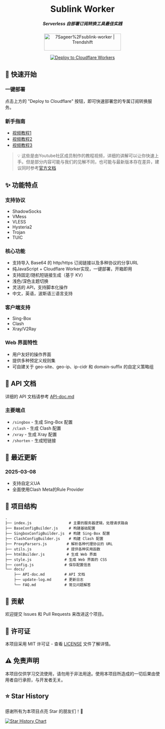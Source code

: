 <div align="center">
  <h1><b>Sublink Worker</b></h1>
  <h5><i>Serverless 自部署订阅转换工具最佳实践</i></h5>
  
  <a href="https://trendshift.io/repositories/12291" target="_blank">
    <img src="https://trendshift.io/api/badge/repositories/12291" alt="7Sageer%2Fsublink-worker | Trendshift" width="250" height="55"/>
  </a>
  
  <!-- <p>
    <a href="https://sublink-worker.sageer.me">https://sublink-worker.sageer.me</a>
  </p> -->
  <br>

  <p>
    <a href="https://deploy.workers.cloudflare.com/?url=https://github.com/xuanyepoon/sublink-worker">
      <img src="https://deploy.workers.cloudflare.com/button" alt="Deploy to Cloudflare Workers"/>
    </a>
  </p>
</div>

## 🚀 快速开始

### 一键部署
点击上方的 "Deploy to Cloudflare" 按钮，即可快速部署您的专属订阅转换服务。

### 新手指南
- [视频教程1](https://www.youtube.com/watch?v=ZTgDm4qReyA)
- [视频教程2](https://www.youtube.com/watch?v=_1BfM2Chn7w)
- [视频教程3](https://www.youtube.com/watch?v=7abmWqCXPR8)

> 💡 这些是由Youtube社区成员制作的教程视频，详细的讲解可以让你快速上手。但是部分内容可能与我们的见解不同，也可能与最新版本存在差异，建议同时参考[官方文档](/docs)

## ✨ 功能特点

### 支持协议
- ShadowSocks
- VMess
- VLESS
- Hysteria2
- Trojan
- TUIC

### 核心功能
- 支持导入 Base64 的 http/https 订阅链接以及多种协议的分享URL
- 纯JavaScript + Cloudflare Worker实现，一键部署，开箱即用
- 支持固定/随机短链接生成（基于 KV）
- 浅色/深色主题切换
- 灵活的 API，支持脚本化操作
- 中文，英语，波斯语三语言支持

### 客户端支持
- Sing-Box
- Clash
- Xray/V2Ray

### Web 界面特性
- 用户友好的操作界面
- 提供多种预定义规则集
- 可自建关于 geo-site、geo-ip、ip-cidr 和 domain-suffix 的自定义策略组

## 📖 API 文档

详细的 API 文档请参考 [API-doc.md](/docs/API-doc.md)

### 主要端点
- `/singbox` - 生成 Sing-Box 配置
- `/clash` - 生成 Clash 配置
- `/xray` - 生成 Xray 配置
- `/shorten` - 生成短链接

## 📝 最近更新

### 2025-03-08

- 支持自定义UA
- 全面使用Clash Meta的Rule Provider

## 🔧 项目结构

```
.
├── index.js                 # 主要的服务器逻辑，处理请求路由
├── BaseConfigBuilder.js     # 构建基础配置
├── SingboxConfigBuilder.js  # 构建 Sing-Box 配置
├── ClashConfigBuilder.js    # 构建 Clash 配置
├── ProxyParsers.js         # 解析各种代理协议的 URL
├── utils.js                # 提供各种实用函数
├── htmlBuilder.js          # 生成 Web 界面
├── style.js               # 生成 Web 界面的 CSS
├── config.js              # 保存配置信息
└── docs/
    ├── API-doc.md         # API 文档
    ├── update-log.md      # 更新日志
    └── FAQ.md             # 常见问题解答
```

## 🤝 贡献

欢迎提交 Issues 和 Pull Requests 来改进这个项目。

## 📄 许可证

本项目采用 MIT 许可证 - 查看 [LICENSE](LICENSE) 文件了解详情。

## ⚠️ 免责声明

本项目仅供学习交流使用，请勿用于非法用途。使用本项目所造成的一切后果由使用者自行承担，与开发者无关。

## ⭐ Star History

感谢所有为本项目点亮 Star 的朋友们！🌟

<a href="https://star-history.com/#7Sageer/sublink-worker&Date">
 <picture>
   <source media="(prefers-color-scheme: dark)" srcset="https://api.star-history.com/svg?repos=7Sageer/sublink-worker&type=Date&theme=dark" />
   <source media="(prefers-color-scheme: light)" srcset="https://api.star-history.com/svg?repos=7Sageer/sublink-worker&type=Date" />
   <img alt="Star History Chart" src="https://api.star-history.com/svg?repos=7Sageer/sublink-worker&type=Date" />
 </picture>
</a>
